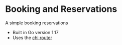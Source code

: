 # Booking and Reservations

A simple booking reservations

- Built in Go version 1.17
- Uses the [chi router](https://github.com/go-chi/chi)
